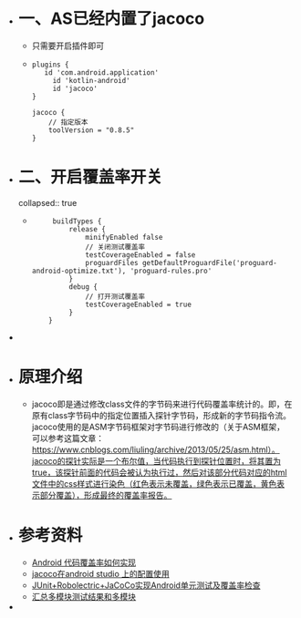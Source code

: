 - # 一、AS已经内置了jacoco
	- 只需要开启插件即可
	- ```
	  plugins {
	  	 id 'com.android.application'
	       id 'kotlin-android'
	       id 'jacoco'
	  }
	  
	  jacoco {
	      // 指定版本
	      toolVersion = "0.8.5"
	  }
	  ```
- # 二、开启覆盖率开关
  collapsed:: true
	- ```
	       buildTypes {
	           release {
	               minifyEnabled false
	               // 关闭测试覆盖率
	               testCoverageEnabled = false 
	               proguardFiles getDefaultProguardFile('proguard-android-optimize.txt'), 'proguard-rules.pro'
	           }
	           debug {
	               // 打开测试覆盖率
	               testCoverageEnabled = true
	           }
	      }
	  
	  ```
-
- # 原理介绍
	- jacoco即是通过修改class文件的字节码来进行代码覆盖率统计的。即，在原有class字节码中的指定位置插入探针字节码，形成新的字节码指令流。jacoco使用的是ASM字节码框架对字节码进行修改的（关于ASM框架，可以参考这篇文章：https://www.cnblogs.com/liuling/archive/2013/05/25/asm.html）。jacoco的探针实际是一个布尔值，当代码执行到探针位置时，将其置为true，该探针前面的代码会被认为执行过，然后对该部分代码对应的html文件中的css样式进行染色（红色表示未覆盖，绿色表示已覆盖，黄色表示部分覆盖），形成最终的覆盖率报告。
- # 参考资料
	- [Android 代码覆盖率如何实现]([125049195](https://blog.csdn.net/m0_71524094/article/details/125049195))
	- [jacoco在android studio 上的配置使用](https://blog.csdn.net/u010663321/article/details/121761825)
	- [JUnit+Robolectric+JaCoCo实现Android单元测试及覆盖率检查](https://blog.csdn.net/yugong2009/article/details/80462094)
	- [汇总多模块测试结果和多模块]()
-